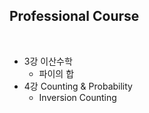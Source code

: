 ## Professional Course

<br>

- 3강 이산수학
  - 파이의 합
- 4강 Counting & Probability
  - Inversion Counting

